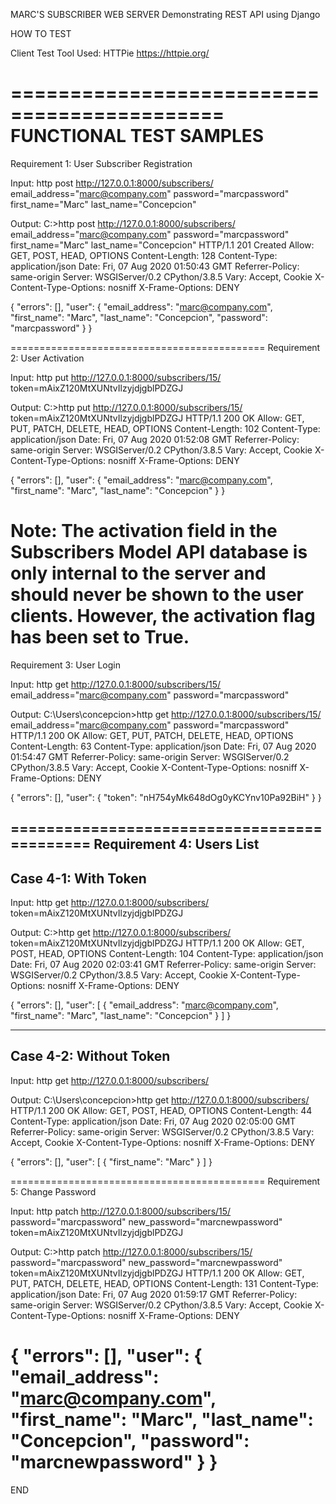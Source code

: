 MARC'S SUBSCRIBER WEB SERVER
Demonstrating REST API using Django

HOW TO TEST

Client Test Tool Used: 
HTTPie https://httpie.org/

============================================
FUNCTIONAL TEST SAMPLES
============================================
Requirement 1: User Subscriber Registration

Input:
http post http://127.0.0.1:8000/subscribers/ email_address="marc@company.com" password="marcpassword" first_name="Marc" last_name="Concepcion"

Output:
C:\>http post http://127.0.0.1:8000/subscribers/ email_address="marc@company.com" password="marcpassword" first_name="Marc" last_name="Concepcion"
HTTP/1.1 201 Created
Allow: GET, POST, HEAD, OPTIONS
Content-Length: 128
Content-Type: application/json
Date: Fri, 07 Aug 2020 01:50:43 GMT
Referrer-Policy: same-origin
Server: WSGIServer/0.2 CPython/3.8.5
Vary: Accept, Cookie
X-Content-Type-Options: nosniff
X-Frame-Options: DENY

{
    "errors": [],
    "user": {
        "email_address": "marc@company.com",
        "first_name": "Marc",
        "last_name": "Concepcion",
        "password": "marcpassword"
    }
}

============================================
Requirement 2: User Activation

Input:
http put http://127.0.0.1:8000/subscribers/15/ token=mAixZ120MtXUNtvIlzyjdjgblPDZGJ

Output:
C:\>http put http://127.0.0.1:8000/subscribers/15/ token=mAixZ120MtXUNtvIlzyjdjgblPDZGJ
HTTP/1.1 200 OK
Allow: GET, PUT, PATCH, DELETE, HEAD, OPTIONS
Content-Length: 102
Content-Type: application/json
Date: Fri, 07 Aug 2020 01:52:08 GMT
Referrer-Policy: same-origin
Server: WSGIServer/0.2 CPython/3.8.5
Vary: Accept, Cookie
X-Content-Type-Options: nosniff
X-Frame-Options: DENY

{
    "errors": [],
    "user": {
        "email_address": "marc@company.com",
        "first_name": "Marc",
        "last_name": "Concepcion"
    }
}


Note: The activation field in the Subscribers Model API database is only internal to the server and should never be shown to the user clients. However, the activation flag has been set to True.
============================================
Requirement 3: User Login

Input:
http get http://127.0.0.1:8000/subscribers/15/ email_address="marc@company.com" password="marcpassword"

Output:
C:\Users\concepcion>http get http://127.0.0.1:8000/subscribers/15/ email_address="marc@company.com" password="marcpassword"
HTTP/1.1 200 OK
Allow: GET, PUT, PATCH, DELETE, HEAD, OPTIONS
Content-Length: 63
Content-Type: application/json
Date: Fri, 07 Aug 2020 01:54:47 GMT
Referrer-Policy: same-origin
Server: WSGIServer/0.2 CPython/3.8.5
Vary: Accept, Cookie
X-Content-Type-Options: nosniff
X-Frame-Options: DENY

{
    "errors": [],
    "user": {
        "token": "nH754yMk648dOg0yKCYnv10Pa92BiH"
    }
}

============================================
Requirement 4: Users List
----------
Case 4-1: With Token
----------
Input:
http get http://127.0.0.1:8000/subscribers/ token=mAixZ120MtXUNtvIlzyjdjgblPDZGJ

Output:
C:\>http get http://127.0.0.1:8000/subscribers/ token=mAixZ120MtXUNtvIlzyjdjgblPDZGJ
HTTP/1.1 200 OK
Allow: GET, POST, HEAD, OPTIONS
Content-Length: 104
Content-Type: application/json
Date: Fri, 07 Aug 2020 02:03:41 GMT
Referrer-Policy: same-origin
Server: WSGIServer/0.2 CPython/3.8.5
Vary: Accept, Cookie
X-Content-Type-Options: nosniff
X-Frame-Options: DENY

{
    "errors": [],
    "user": [
        {
            "email_address": "marc@company.com",
            "first_name": "Marc",
            "last_name": "Concepcion"
        }
    ]
}

----------
Case 4-2: Without Token
----------
Input:
http get http://127.0.0.1:8000/subscribers/

Output:
C:\Users\concepcion>http get http://127.0.0.1:8000/subscribers/
HTTP/1.1 200 OK
Allow: GET, POST, HEAD, OPTIONS
Content-Length: 44
Content-Type: application/json
Date: Fri, 07 Aug 2020 02:05:00 GMT
Referrer-Policy: same-origin
Server: WSGIServer/0.2 CPython/3.8.5
Vary: Accept, Cookie
X-Content-Type-Options: nosniff
X-Frame-Options: DENY

{
    "errors": [],
    "user": [
        {
            "first_name": "Marc"
        }
    ]
}

============================================
Requirement 5: Change Password 

Input:
http patch http://127.0.0.1:8000/subscribers/15/ password="marcpassword" new_password="marcnewpassword" token=mAixZ120MtXUNtvIlzyjdjgblPDZGJ

Output:
C:\>http patch http://127.0.0.1:8000/subscribers/15/ password="marcpassword" new_password="marcnewpassword" token=mAixZ120MtXUNtvIlzyjdjgblPDZGJ
HTTP/1.1 200 OK
Allow: GET, PUT, PATCH, DELETE, HEAD, OPTIONS
Content-Length: 131
Content-Type: application/json
Date: Fri, 07 Aug 2020 01:59:17 GMT
Referrer-Policy: same-origin
Server: WSGIServer/0.2 CPython/3.8.5
Vary: Accept, Cookie
X-Content-Type-Options: nosniff
X-Frame-Options: DENY

{
    "errors": [],
    "user": {
        "email_address": "marc@company.com",
        "first_name": "Marc",
        "last_name": "Concepcion",
        "password": "marcnewpassword"
    }
}
============================================

END
